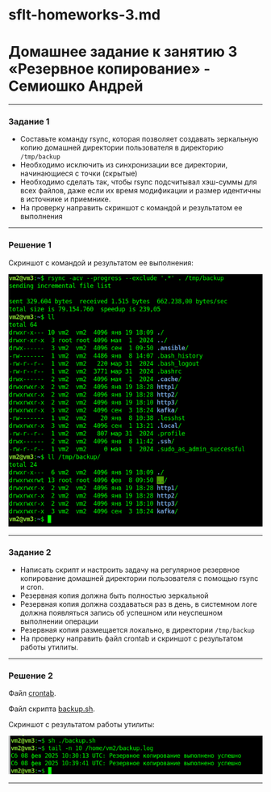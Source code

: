 # sflt-homeworks-3.md
# Домашнее задание к занятию 3 «Резервное копирование» - Семиошко Андрей

---

### Задание 1
- Составьте команду rsync, которая позволяет создавать зеркальную копию домашней директории пользователя в директорию `/tmp/backup`
- Необходимо исключить из синхронизации все директории, начинающиеся с точки (скрытые)
- Необходимо сделать так, чтобы rsync подсчитывал хэш-суммы для всех файлов, даже если их время модификации и размер идентичны в источнике и приемнике.
- На проверку направить скриншот с командой и результатом ее выполнения

---

### Решение 1

Cкриншот с командой и результатом ее выполнения:
  
![Скриншот 1](Выделение_160.png)

---

### Задание 2
- Написать скрипт и настроить задачу на регулярное резервное копирование домашней директории пользователя с помощью rsync и cron.
- Резервная копия должна быть полностью зеркальной
- Резервная копия должна создаваться раз в день, в системном логе должна появляться запись об успешном или неуспешном выполнении операции
- Резервная копия размещается локально, в директории `/tmp/backup`
- На проверку направить файл crontab и скриншот с результатом работы утилиты.

---

### Решение 2

Файл [crontab](crontab).
  
Файл скрипта [backup.sh](backup.sh).
  
Cкриншот с результатом работы утилиты:
  
![Скриншот 2](Выделение_162.png)

---
